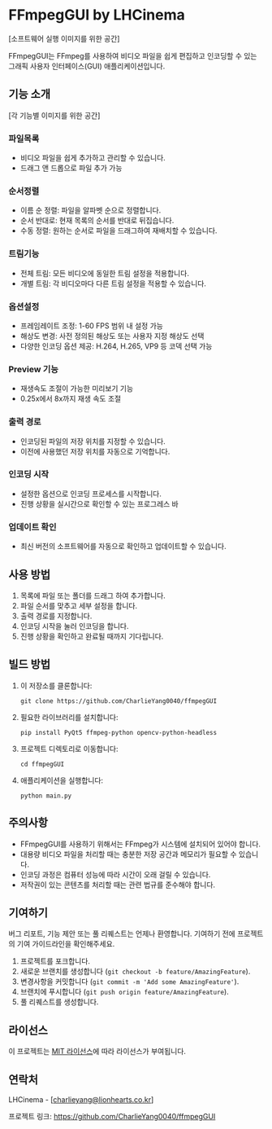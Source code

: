 # FFmpegGUI by LHCinema

[소프트웨어 실행 이미지를 위한 공간]

FFmpegGUI는 FFmpeg를 사용하여 비디오 파일을 쉽게 편집하고 인코딩할 수 있는 그래픽 사용자 인터페이스(GUI) 애플리케이션입니다.

## 기능 소개

[각 기능별 이미지를 위한 공간]

### 파일목록
- 비디오 파일을 쉽게 추가하고 관리할 수 있습니다.
- 드래그 앤 드롭으로 파일 추가 가능

### 순서정렬
- 이름 순 정렬: 파일을 알파벳 순으로 정렬합니다.
- 순서 반대로: 현재 목록의 순서를 반대로 뒤집습니다.
- 수동 정렬: 원하는 순서로 파일을 드래그하여 재배치할 수 있습니다.

### 트림기능
- 전체 트림: 모든 비디오에 동일한 트림 설정을 적용합니다.
- 개별 트림: 각 비디오마다 다른 트림 설정을 적용할 수 있습니다.

### 옵션설정
- 프레임레이트 조정: 1-60 FPS 범위 내 설정 가능
- 해상도 변경: 사전 정의된 해상도 또는 사용자 지정 해상도 선택
- 다양한 인코딩 옵션 제공: H.264, H.265, VP9 등 코덱 선택 가능

### Preview 기능
- 재생속도 조절이 가능한 미리보기 기능
- 0.25x에서 8x까지 재생 속도 조절

### 출력 경로
- 인코딩된 파일의 저장 위치를 지정할 수 있습니다.
- 이전에 사용했던 저장 위치를 자동으로 기억합니다.

### 인코딩 시작
- 설정한 옵션으로 인코딩 프로세스를 시작합니다.
- 진행 상황을 실시간으로 확인할 수 있는 프로그레스 바

### 업데이트 확인
- 최신 버전의 소프트웨어를 자동으로 확인하고 업데이트할 수 있습니다.

## 사용 방법

1. 목록에 파일 또는 폴더를 드래그 하여 추가합니다.
2. 파일 순서를 맞추고 세부 설정을 합니다.
3. 출력 경로를 지정합니다.
4. 인코딩 시작을 눌러 인코딩을 합니다.
5. 진행 상황을 확인하고 완료될 때까지 기다립니다.

## 빌드 방법

1. 이 저장소를 클론합니다:
   ```
   git clone https://github.com/CharlieYang0040/ffmpegGUI
   ```
2. 필요한 라이브러리를 설치합니다:
   ```
   pip install PyQt5 ffmpeg-python opencv-python-headless
   ```
3. 프로젝트 디렉토리로 이동합니다:
   ```
   cd ffmpegGUI
   ```
4. 애플리케이션을 실행합니다:
   ```
   python main.py
   ```

## 주의사항

- FFmpegGUI를 사용하기 위해서는 FFmpeg가 시스템에 설치되어 있어야 합니다.
- 대용량 비디오 파일을 처리할 때는 충분한 저장 공간과 메모리가 필요할 수 있습니다.
- 인코딩 과정은 컴퓨터 성능에 따라 시간이 오래 걸릴 수 있습니다.
- 저작권이 있는 콘텐츠를 처리할 때는 관련 법규를 준수해야 합니다.

## 기여하기

버그 리포트, 기능 제안 또는 풀 리퀘스트는 언제나 환영합니다. 기여하기 전에 프로젝트의 기여 가이드라인을 확인해주세요.

1. 프로젝트를 포크합니다.
2. 새로운 브랜치를 생성합니다 (`git checkout -b feature/AmazingFeature`).
3. 변경사항을 커밋합니다 (`git commit -m 'Add some AmazingFeature'`).
4. 브랜치에 푸시합니다 (`git push origin feature/AmazingFeature`).
5. 풀 리퀘스트를 생성합니다.

## 라이선스

이 프로젝트는 [MIT 라이선스](LICENSE)에 따라 라이선스가 부여됩니다.

## 연락처

LHCinema - [charlieyang@lionhearts.co.kr]

프로젝트 링크: https://github.com/CharlieYang0040/ffmpegGUI

